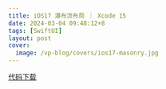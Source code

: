 ```yaml
---
title: iOS17 瀑布流布局 ｜ Xcode 15
date: 2024-03-04 09:48:12+8
tags: [SwiftUI]
layout: post
cover:
  image: /vp-blog/covers/ios17-masonry.jpg
---
```



<script setup>
import CodeSandbox from '@/components/InDoc/CodeSandbox.vue'
</script>

<CodeSandbox src="https://player.bilibili.com/player.html?aid=1201317665&bvid=BV15F4m1L7YC&cid=1457376601&p=1"></CodeSandbox>

[代码下载](https://github.com/shenxiang11/MasonryLayout)
